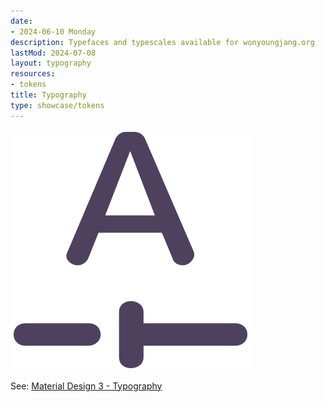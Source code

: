 ```yaml
---
date:
- 2024-06-10 Monday
description: Typefaces and typescales available for wonyoungjang.org
lastMod: 2024-07-08
layout: typography
resources:
- tokens
title: Typography
type: showcase/tokens
---
```

![tokens-typography.png](/assets/tokens-typography_1719437155688_0.png)

See: [Material Design 3 - Typography](https://m3.material.io/styles/typography/overview)

